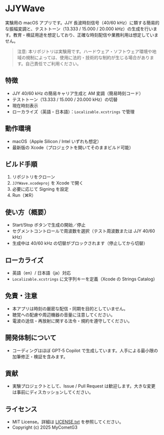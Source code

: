 # JJYWave

実験用の macOS アプリです。JJY 長波時刻信号（40/60 kHz）に類する簡易的な振幅変調と、テストトーン（13.333 / 15.000 / 20.000 kHz）の生成を行います。教育・検証用途を想定しており、正確な時刻配信や業務利用は想定していません。

> 注意: 本リポジトリは実験用です。ハードウェア・ソフトウェア環境や地域の規制によっては、使用に法的・技術的な制約が生じる場合があります。自己責任でご利用ください。

## 特徴
- JJY 40/60 kHz の簡易キャリア生成と AM 変調（簡易時刻コード）
- テストトーン（13.333 / 15.000 / 20.000 kHz）の切替
- 現在時刻表示
- ローカライズ（英語・日本語）：`Localizable.xcstrings` で管理

## 動作環境
- macOS（Apple Silicon / Intel いずれも想定）
- 最新版の Xcode（プロジェクトを開いてそのままビルド可能）

## ビルド手順
1. リポジトリをクローン
2. `JJYWave.xcodeproj` を Xcode で開く
3. 必要に応じて Signing を設定
4. Run（⌘R）

## 使い方（概要）
- Start/Stop ボタンで生成の開始／停止
- セグメントコントロールで周波数を選択（テスト周波数または JJY 40/60 kHz）
- 生成中は 40/60 kHz の切替がブロックされます（停止してから切替）

## ローカライズ
- 英語（en）/ 日本語（ja）対応
- `Localizable.xcstrings` に文字列キーを定義（Xcode の Strings Catalog）

## 免責・注意
- 本アプリは時刻の厳密な配信・同期を目的としていません。
- 聴覚への配慮や周辺機器の音量に注意してください。
- 電波の送信・再放射に関する法令・規約を遵守してください。

## 開発体制について
- コーディングはほぼ GPT-5 Copilot で生成しています。人手による最小限の加筆修正・検証を含みます。

## 貢献
- 実験プロジェクトとして、Issue / Pull Request は歓迎します。大きな変更は事前にディスカッションしてください。

## ライセンス
- MIT License。詳細は [LICENSE.txt](LICENSE.txt) を参照してください。
- Copyright (c) 2025 MyCometG3
